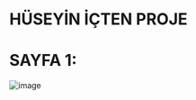 # HÜSEYİN İÇTEN PROJE 
# SAYFA 1: 

![image](https://github.com/huseyinicten/bitrme2/assets/115720201/4e86853c-dffd-42c4-abcb-ecfbffdc85ae)


